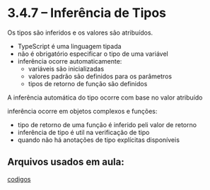 # 3.4.7 – Inferência de Tipos

Os tipos são inferidos e os valores são atribuídos.

- TypeScript é uma linguagem tipada
- não é obrigatório especificar o tipo  de uma variável
- inferência ocorre automaticamente:
  - variáveis são inicializadas
  - valores padrão são definidos para os parâmetros
  - tipos de retorno de função são definidos

A inferência automática do tipo ocorre com base no valor atribuído

inferência ocorre em objetos complexos e funções:

- tipo de retorno de uma função é inferido peli valor de retorno
- inferência de tipo é util na verificação de tipo
- quando não há anotações de tipo explícitas disponíveis





## Arquivos usados em aula:

[codigos](/typescript/codigos)